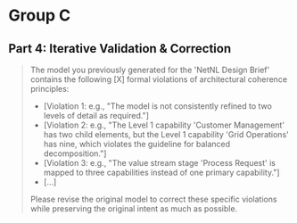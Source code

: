 # Group C

## Part 4: Iterative Validation & Correction

> The model you previously generated for the 'NetNL Design Brief' contains the following [X] formal violations of architectural coherence principles:
>
> * [Violation 1: e.g., "The model is not consistently refined to two levels of detail as required."]
> * [Violation 2: e.g., "The Level 1 capability 'Customer Management' has two child elements, but the Level 1 capability 'Grid Operations' has nine, which violates the guideline for balanced decomposition."]
> * [Violation 3: e.g., "The value stream stage 'Process Request' is mapped to three capabilities instead of one primary capability."]
> * [...]
>
> Please revise the original model to correct these specific violations while preserving the original intent as much as possible.

